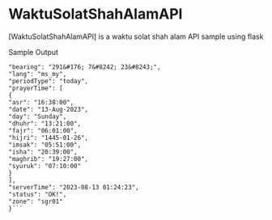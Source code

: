 # WaktuSolatShahAlamAPI
[WaktuSolatShahAlamAPI] is a waktu solat shah alam API sample using flask

Sample Output

```{
"bearing": "291&#176; 7&#8242; 23&#8243;",
"lang": "ms_my",
"periodType": "today",
"prayerTime": [
{
"asr": "16:38:00",
"date": "13-Aug-2023",
"day": "Sunday",
"dhuhr": "13:21:00",
"fajr": "06:01:00",
"hijri": "1445-01-26",
"imsak": "05:51:00",
"isha": "20:39:00",
"maghrib": "19:27:00",
"syuruk": "07:10:00"
}
],
"serverTime": "2023-08-13 01:24:23",
"status": "OK!",
"zone": "sgr01"
}```
